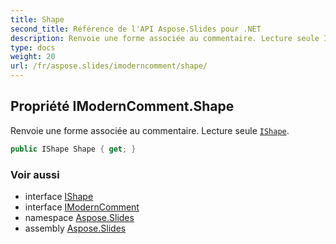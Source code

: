 ```yaml
---
title: Shape
second_title: Référence de l'API Aspose.Slides pour .NET
description: Renvoie une forme associée au commentaire. Lecture seule IShapeaspose.slides/ishape.
type: docs
weight: 20
url: /fr/aspose.slides/imoderncomment/shape/
---
```


## Propriété IModernComment.Shape

Renvoie une forme associée au commentaire. Lecture seule [`IShape`](../../ishape).

```csharp
public IShape Shape { get; }
```

### Voir aussi

* interface [IShape](../../ishape)
* interface [IModernComment](../../imoderncomment)
* namespace [Aspose.Slides](../../imoderncomment)
* assembly [Aspose.Slides](../../../)

<!-- NE PAS MODIFIER : généré par xmldocmd pour Aspose.Slides.dll -->